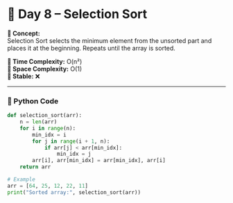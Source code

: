 # 📅 Day 8 – Selection Sort

**🧠 Concept:**  
Selection Sort selects the minimum element from the unsorted part and places it at the beginning. Repeats until the array is sorted.

**📌 Time Complexity:** O(n²)  
**📌 Space Complexity:** O(1)  
**📌 Stable:** ❌

---

### 🧪 Python Code

```python
def selection_sort(arr):
    n = len(arr)
    for i in range(n):
        min_idx = i
        for j in range(i + 1, n):
            if arr[j] < arr[min_idx]:
                min_idx = j
        arr[i], arr[min_idx] = arr[min_idx], arr[i]
    return arr

# Example
arr = [64, 25, 12, 22, 11]
print("Sorted array:", selection_sort(arr))
